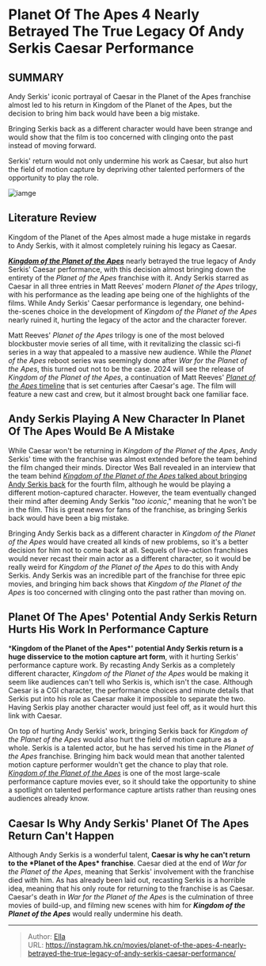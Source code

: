 # Planet Of The Apes 4 Nearly Betrayed The True Legacy Of Andy Serkis  Caesar Performance


## SUMMARY 



Andy Serkis&#39; iconic portrayal of Caesar in the Planet of the Apes franchise almost led to his return in Kingdom of the Planet of the Apes, but the decision to bring him back would have been a big mistake.

Bringing Serkis back as a different character would have been strange and would show that the film is too concerned with clinging onto the past instead of moving forward.

Serkis&#39; return would not only undermine his work as Caesar, but also hurt the field of motion capture by depriving other talented performers of the opportunity to play the role.



![iamge](https://static1.srcdn.com/wordpress/wp-content/uploads/2023/12/caesar-and-andy-serkis-in-black-panther.jpg)

## Literature Review
Kingdom of the Planet of the Apes almost made a huge mistake in regards to Andy Serkis, with it almost completely ruining his legacy as Caesar.

[***Kingdom of the Planet of the Apes***](https://screenrant.com/tag/kingdom-of-the-planet-of-the-apes/) nearly betrayed the true legacy of Andy Serkis&#39; Caesar performance, with this decision almost bringing down the entirety of the *Planet of the Apes* franchise with it. Andy Serkis starred as Caesar in all three entries in Matt Reeves&#39; modern *Planet of the Apes* trilogy, with his performance as the leading ape being one of the highlights of the films. While Andy Serkis&#39; Caesar performance is legendary, one behind-the-scenes choice in the development of *Kingdom of the Planet of the Apes* nearly ruined it, hurting the legacy of the actor and the character forever.

Matt Reeves&#39; *Planet of the Apes* trilogy is one of the most beloved blockbuster movie series of all time, with it revitalizing the classic sci-fi series in a way that appealed to a massive new audience. While the *Planet of the Apes* reboot series was seemingly done after *War for the Planet of the Apes*, this turned out not to be the case. 2024 will see the release of *Kingdom of the Planet of the Apes*, a continuation of Matt Reeves&#39; [*Planet of the Apes* timeline](https://screenrant.com/planet-apes-movie-timeline-explained/) that is set centuries after Caesar&#39;s age. The film will feature a new cast and crew, but it almost brought back one familiar face.

## Andy Serkis Playing A New Character In Planet Of The Apes Would Be A Mistake

While Caesar won&#39;t be returning in *Kingdom of the Planet of the Apes*, Andy Serkis&#39; time with the franchise was almost extended before the team behind the film changed their minds. Director Wes Ball revealed in an interview that the team behind [*Kingdom of the Planet of the Apes* talked about bringing Andy Serkis back](https://screenrant.com/planet-of-the-apes-andy-serkis-future-movies-director-comment/) for the fourth film, although he would be playing a different motion-captured character. However, the team eventually changed their mind after deeming Andy Serkis &#34;*too iconic*,&#34; meaning that he won&#39;t be in the film. This is great news for fans of the franchise, as bringing Serkis back would have been a big mistake.

Bringing Andy Serkis back as a different character in *Kingdom of the Planet of the Apes* would have created all kinds of new problems, so it&#39;s a better decision for him not to come back at all. Sequels of live-action franchises would never recast their main actor as a different character, so it would be really weird for *Kingdom of the Planet of the Apes* to do this with Andy Serkis. Andy Serkis was an incredible part of the franchise for three epic movies, and bringing him back shows that *Kingdom of the Planet of the Apes* is too concerned with clinging onto the past rather than moving on.

## Planet Of The Apes&#39; Potential Andy Serkis Return Hurts His Work In Performance Capture

***Kingdom of the Planet of the Apes\*&#39; potential Andy Serkis return is a huge disservice to the motion capture art form**, with it hurting Serkis&#39; performance capture work. By recasting Andy Serkis as a completely different character, *Kingdom of the Planet of the Apes* would be making it seem like audiences can&#39;t tell who Serkis is, which isn&#39;t the case. Although Caesar is a CGI character, the performance choices and minute details that Serkis put into his role as Caesar make it impossible to separate the two. Having Serkis play another character would just feel off, as it would hurt this link with Caesar.

On top of hurting Andy Serkis&#39; work, bringing Serkis back for *Kingdom of the Planet of the Apes* would also hurt the field of motion capture as a whole. Serkis is a talented actor, but he has served his time in the *Planet of the Apes* franchise. Bringing him back would mean that another talented motion capture performer wouldn&#39;t get the chance to play that role. [*Kingdom of the Planet of the Apes*](https://screenrant.com/kingdom-of-the-planet-of-the-apes-release-date-cast-story-details/) is one of the most large-scale performance capture movies ever, so it should take the opportunity to shine a spotlight on talented performance capture artists rather than reusing ones audiences already know.

## Caesar Is Why Andy Serkis&#39; Planet Of The Apes Return Can&#39;t Happen

Although Andy Serkis is a wonderful talent, **Caesar is why he can&#39;t return to the \*Planet of the Apes\* franchise**. Caesar died at the end of *War for the Planet of the Apes*, meaning that Serkis&#39; involvement with the franchise died with him. As has already been laid out, recasting Serkis is a horrible idea, meaning that his only route for returning to the franchise is as Caesar. Caesar&#39;s death in *War for the Planet of the Apes* is the culmination of three movies of build-up, and filming new scenes with him for ***Kingdom of the Planet of the Apes*** would really undermine his death.


---

> Author: [Ella](https://instagram.hk.cn/)  
> URL: https://instagram.hk.cn/movies/planet-of-the-apes-4-nearly-betrayed-the-true-legacy-of-andy-serkis-caesar-performance/  

